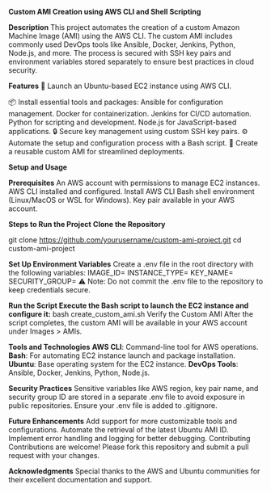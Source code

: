 **Custom AMI Creation using AWS CLI and Shell Scripting**

**Description**
This project automates the creation of a custom Amazon Machine Image (AMI) using the AWS CLI. The custom AMI includes commonly used DevOps tools like Ansible, Docker, Jenkins, Python, Node.js, and more. The process is secured with SSH key pairs and environment variables stored separately to ensure best practices in cloud security.

**Features**
🐧 Launch an Ubuntu-based EC2 instance using AWS CLI.

📦 Install essential tools and packages:
Ansible for configuration management.
Docker for containerization.
Jenkins for CI/CD automation.
Python for scripting and development.
Node.js for JavaScript-based applications.
🔒 Secure key management using custom SSH key pairs.
⚙️ Automate the setup and configuration process with a Bash script.
🚀 Create a reusable custom AMI for streamlined deployments.

**Setup and Usage**

**Prerequisites**
An AWS account with permissions to manage EC2 instances.
AWS CLI installed and configured.
Install AWS CLI
Bash shell environment (Linux/MacOS or WSL for Windows).
Key pair available in your AWS account.

**Steps to Run the Project**
**Clone the Repository**

git clone https://github.com/yourusername/custom-ami-project.git
cd custom-ami-project

**Set Up Environment Variables**
Create a .env file in the root directory with the following variables:
IMAGE_ID=<ubuntu-ami-id>
INSTANCE_TYPE=<ec2-instance-type>
KEY_NAME=<your-key-pair-name>
SECURITY_GROUP=<your-security-group-id>
⚠️ Note: Do not commit the .env file to the repository to keep credentials secure.

**Run the Script Execute the Bash script to launch the EC2 instance and configure it:**
bash create_custom_ami.sh
Verify the Custom AMI
After the script completes, the custom AMI will be available in your AWS account under Images > AMIs.

**Tools and Technologies**
**AWS CLI**: Command-line tool for AWS operations.
**Bash**: For automating EC2 instance launch and package installation.
**Ubuntu**: Base operating system for the EC2 instance.
**DevOps Tools**: Ansible, Docker, Jenkins, Python, Node.js.

**Security Practices**
Sensitive variables like AWS region, key pair name, and security group ID are stored in a separate .env file to avoid exposure in public repositories.
Ensure your .env file is added to .gitignore.

**Future Enhancements**
Add support for more customizable tools and configurations.
Automate the retrieval of the latest Ubuntu AMI ID.
Implement error handling and logging for better debugging.
Contributing
Contributions are welcome! Please fork this repository and submit a pull request with your changes.


**Acknowledgments**
Special thanks to the AWS and Ubuntu communities for their excellent documentation and support.

